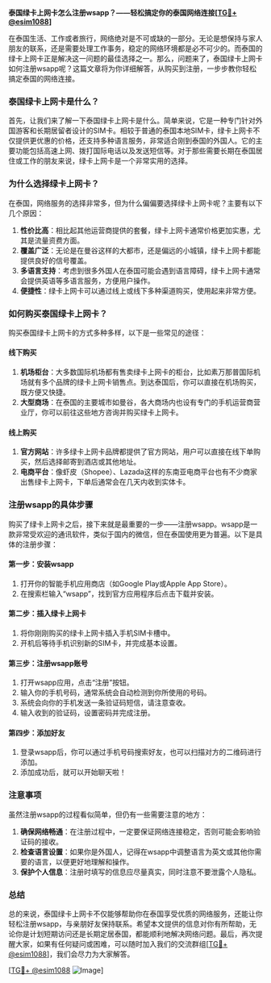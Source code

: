 **泰国绿卡上网卡怎么注册wsapp？——轻松搞定你的泰国网络连接[[TG💪+ @esim1088](https://t.me/s/esim1088)]**

在泰国生活、工作或者旅行，网络绝对是不可或缺的一部分。无论是想保持与家人朋友的联系，还是需要处理工作事务，稳定的网络环境都是必不可少的。而泰国的绿卡上网卡正是解决这一问题的最佳选择之一。那么，问题来了，泰国绿卡上网卡如何注册wsapp呢？这篇文章将为你详细解答，从购买到注册，一步步教你轻松搞定泰国的网络连接。

### 泰国绿卡上网卡是什么？

首先，让我们来了解一下泰国绿卡上网卡是什么。简单来说，它是一种专门针对外国游客和长期居留者设计的SIM卡。相较于普通的泰国本地SIM卡，绿卡上网卡不仅提供更优惠的价格，还支持多种语言服务，非常适合刚到泰国的外国人。它的主要功能包括高速上网、拨打国际电话以及发送短信等。对于那些需要长期在泰国居住或工作的朋友来说，绿卡上网卡是一个非常实用的选择。

### 为什么选择绿卡上网卡？

在泰国，网络服务的选择非常多，但为什么偏偏要选择绿卡上网卡呢？主要有以下几个原因：

1. **性价比高**：相比起其他运营商提供的套餐，绿卡上网卡通常价格更加实惠，尤其是流量资费方面。
2. **覆盖广泛**：无论是在曼谷这样的大都市，还是偏远的小城镇，绿卡上网卡都能提供良好的信号覆盖。
3. **多语言支持**：考虑到很多外国人在泰国可能会遇到语言障碍，绿卡上网卡通常会提供英语等多语言服务，方便用户操作。
4. **便捷性**：绿卡上网卡可以通过线上或线下多种渠道购买，使用起来非常方便。

### 如何购买泰国绿卡上网卡？

购买泰国绿卡上网卡的方式多种多样，以下是一些常见的途径：

#### 线下购买

1. **机场柜台**：大多数国际机场都有售卖绿卡上网卡的柜台，比如素万那普国际机场就有多个品牌的绿卡上网卡销售点。到达泰国后，你可以直接在机场购买，既方便又快捷。
2. **大型商场**：在泰国的主要城市如曼谷，各大商场内也设有专门的手机运营商营业厅，你可以前往这些地方咨询并购买绿卡上网卡。

#### 线上购买

1. **官方网站**：许多绿卡上网卡品牌都提供了官方网站，用户可以直接在线下单购买，然后选择邮寄到酒店或其他地址。
2. **电商平台**：像虾皮（Shopee）、Lazada这样的东南亚电商平台也有不少商家出售绿卡上网卡，下单后通常会在几天内收到实体卡。

### 注册wsapp的具体步骤

购买了绿卡上网卡之后，接下来就是最重要的一步——注册wsapp。wsapp是一款非常受欢迎的通讯软件，类似于国内的微信，但在泰国使用更为普遍。以下是具体的注册步骤：

#### 第一步：安装wsapp

1. 打开你的智能手机应用商店（如Google Play或Apple App Store）。
2. 在搜索栏输入“wsapp”，找到官方应用程序后点击下载并安装。

#### 第二步：插入绿卡上网卡

1. 将你刚刚购买的绿卡上网卡插入手机SIM卡槽中。
2. 开机后等待手机识别新的SIM卡，并完成基本设置。

#### 第三步：注册wsapp账号

1. 打开wsapp应用，点击“注册”按钮。
2. 输入你的手机号码，通常系统会自动检测到你所使用的号码。
3. 系统会向你的手机发送一条验证码短信，请注意查收。
4. 输入收到的验证码，设置密码并完成注册。

#### 第四步：添加好友

1. 登录wsapp后，你可以通过手机号码搜索好友，也可以扫描对方的二维码进行添加。
2. 添加成功后，就可以开始聊天啦！

### 注意事项

虽然注册wsapp的过程看似简单，但仍有一些需要注意的地方：

1. **确保网络畅通**：在注册过程中，一定要保证网络连接稳定，否则可能会影响验证码的接收。
2. **检查语言设置**：如果你是外国人，记得在wsapp中调整语言为英文或其他你需要的语言，以便更好地理解和操作。
3. **保护个人信息**：注册时填写的信息应尽量真实，同时注意不要泄露个人隐私。

### 总结

总的来说，泰国绿卡上网卡不仅能够帮助你在泰国享受优质的网络服务，还能让你轻松注册wsapp，与亲朋好友保持联系。希望本文提供的信息对你有所帮助，无论你是计划短期访问还是长期定居泰国，都能顺利地解决网络问题。最后，再次提醒大家，如果有任何疑问或困难，可以随时加入我们的交流群组[[TG💪+ @esim1088](https://t.me/s/esim1088)]，我们会尽力为大家解答。

[[TG💪+ @esim1088](https://t.me/s/esim1088) ![Image](https://i.postimg.cc/4NQfJmqS/Snipaste-2025-05-13-00-14-12.png)]
